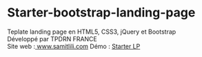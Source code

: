 # Starter-bootstrap-landing-page
Teplate landing page en HTML5, CSS3, jQuery et Bootstrap<br/>
Développé par TPDRN FRANCE<br/>
Site web :<a href="http://samitlili.com" target="blank"> www.samitlili.com</a>
Démo : <a href="http://www.samitlili.com/template-landing-page-responsive/" target="blank">Starter LP</a>
